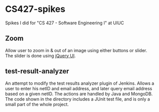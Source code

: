 # CS427-spikes
Spikes I did for "CS 427 - Software Engineering I" at UIUC

<h2>Zoom</h2>
Allow user to zoom in & out of an image using either buttons or slider.  <br />
The slider is done using <a href="https://jqueryui.com/slider/#steps">jQuery UI</a>.

<h2>test-result-analyzer</h2>
An attempt to modify the test results analyzer plugin of Jenkins. Allows a user to enter his netID and email address, and later query email address based on a given netID. The actions are handled by Java and MongoDB. The code shown in the directory includes a JUnit test file, and is only a small part of the whole project. <br />

